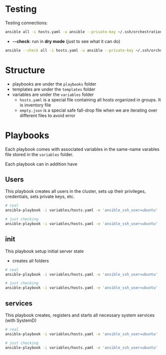 # Testing

Testing connections:

```sh
ansible all -i hosts.yaml -u ansible --private-key ~/.ssh/orchestration-iaas-no.pem -m ping
```

+ **--check**: run in **dry mode** (just to see what it can do)

```sh
ansible --check all -i hosts.yaml -u ansible --private-key ~/.ssh/orchestration-iaas-no.pem -m ping
```

# Structure

+ playbooks are under the `playbooks` folder
+ templates are under the `templates` folder
+ variables are under the `variables` folder
    + `hosts.yaml` is a special file containing all hosts organized in groups. It is inventory file
    + `empty.json` is a special safe fall-drop file when we are iterating over different files to avoid error

# Playbooks

Each playbook comes with associated variables in the same-name varables file stored in the `variables` folder.

Each playbook can in addition have 

## Users

This playbook creates all users in the cluster, sets up their privileges, credentials, sets private keys, etc.

```sh
# real
ansible-playbook -i variables/hosts.yaml -e 'ansible_ssh_user=ubuntu' --private-key ~/.ssh/orchestration-iaas-no.pem playbooks/users.yml

# just checking
ansible-playbook -i variables/hosts.yaml -e 'ansible_ssh_user=ubuntu' --private-key --check ~/.ssh/orchestration-iaas-no.pem playbooks/users.yml
```

## init

This playbook setup initial server state

+ creates all folders

```sh
# real
ansible-playbook -i variables/hosts.yaml -e 'ansible_ssh_user=ubuntu' --private-key ~/.ssh/orchestration-iaas-no.pem playbooks/init.yml

# just checking
ansible-playbook -i variables/hosts.yaml -e 'ansible_ssh_user=ubuntu' --private-key --check ~/.ssh/orchestration-iaas-no.pem playbooks/init.yml
```

## services

This playbook creates, registers and starts all necessary system services (with SystemD)

```sh
# real
ansible-playbook -i variables/hosts.yaml -e 'ansible_ssh_user=ubuntu' --private-key ~/.ssh/orchestration-iaas-no.pem playbooks/services.yml

# just checking
ansible-playbook -i variables/hosts.yaml -e 'ansible_ssh_user=ubuntu' --private-key --check ~/.ssh/orchestration-iaas-no.pem playbooks/services.yml
```

